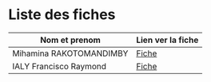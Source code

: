 # Liste des fiches


| Nom et prenom            | Lien ver la fiche          |
| ------------------------ | -------------------------- |
| Mihamina RAKOTOMANDIMBY  | [Fiche](./Mihamina.md)     |
| IALY Francisco Raymond   | [Fiche](./IALY.md)         |

